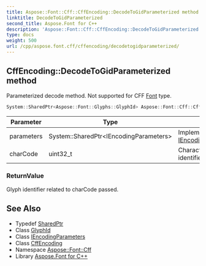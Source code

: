 ```yaml
---
title: Aspose::Font::Cff::CffEncoding::DecodeToGidParameterized method
linktitle: DecodeToGidParameterized
second_title: Aspose.Font for C++
description: 'Aspose::Font::Cff::CffEncoding::DecodeToGidParameterized method. Parameterized decode method. Not supported for CFF Font type in C++.'
type: docs
weight: 500
url: /cpp/aspose.font.cff/cffencoding/decodetogidparameterized/
---
```

## CffEncoding::DecodeToGidParameterized method


Parameterized decode method. Not supported for CFF [Font](../../../aspose.font/font/) type.

```cpp
System::SharedPtr<Aspose::Font::Glyphs::GlyphId> Aspose::Font::Cff::CffEncoding::DecodeToGidParameterized(System::SharedPtr<IEncodingParameters> parameters, uint32_t charCode) override
```


| Parameter | Type | Description |
| --- | --- | --- |
| parameters | System::SharedPtr\<IEncodingParameters\> | Implementation of [IEncodingParameters](../../../aspose.font/iencodingparameters/)interface. |
| charCode | uint32_t | Character code to get glyph identifier for. |

### ReturnValue

Glyph identifier related to charCode passed.

## See Also

* Typedef [SharedPtr](../../../system/sharedptr/)
* Class [GlyphId](../../../aspose.font.glyphs/glyphid/)
* Class [IEncodingParameters](../../../aspose.font/iencodingparameters/)
* Class [CffEncoding](../)
* Namespace [Aspose::Font::Cff](../../)
* Library [Aspose.Font for C++](../../../)
